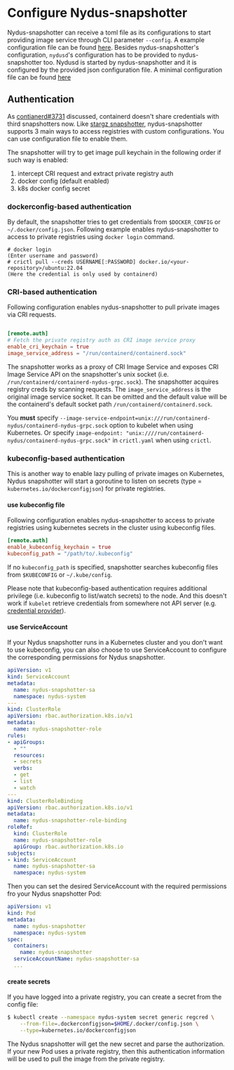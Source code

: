 # Configure Nydus-snapshotter

Nydus-snapshotter can receive a toml file as its configurations to start providing image service through CLI parameter `--config`. A example configuration file can be found [here](./misc/snapshotter/config.toml). Besides nydus-snapshotter's configuration, `nydusd`'s configuration has to be provided to nydus-snapshotter too. Nydusd is started by nydus-snapshotter and it is configured by the provided json configuration file. A minimal configuration file can be found [here](./misc/snapshotter/nydusd-config.fusedev.json)

## Authentication

As [contianerd#3731](https://github.com/containerd/containerd/issues/3731) discussed, containerd doesn't share credentials with third snapshotters now. Like [stargz snapshotter](https://github.com/containerd/stargz-snapshotter/blob/main/docs/overview.md#authentication), nydus-snapshotter supports 3 main ways to access registries with custom configurations. You can use configuration file to enable them.

The snapshotter will try to get image pull keychain in the following order if such way is enabled:

1. intercept CRI request and extract private registry auth
2. docker config (default enabled)
3. k8s docker config secret

### dockerconfig-based authentication

By default, the snapshotter tries to get credentials from `$DOCKER_CONFIG` or `~/.docker/config.json`.
Following example enables nydus-snapshotter to access to private registries using `docker login` command.

```console
# docker login
(Enter username and password)
# crictl pull --creds USERNAME[:PASSWORD] docker.io/<your-repository>/ubuntu:22.04
(Here the credential is only used by containerd)
```

### CRI-based authentication

Following configuration enables nydus-snapshotter to pull private images via CRI requests.

```toml

[remote.auth]
# Fetch the private registry auth as CRI image service proxy
enable_cri_keychain = true
image_service_address = "/run/containerd/containerd.sock"
```

The snapshotter works as a proxy of CRI Image Service and exposes CRI Image Service API on the snapshotter's unix socket (i.e. `/run/containerd/containerd-nydus-grpc.sock`). The snapshotter acquires registry creds by scanning requests.
The `image_service_address` is the original image service socket. It can be omitted and the default value will be the containerd's default socket path `/run/containerd/containerd.sock`.

You **must** specify `--image-service-endpoint=unix:///run/containerd-nydus/containerd-nydus-grpc.sock` option to kubelet when using Kubernetes. Or specify `image-endpoint: "unix:////run/containerd-nydus/containerd-nydus-grpc.sock"` in `crictl.yaml` when using `crictl`.

### kubeconfig-based authentication

This is another way to enable lazy pulling of private images on Kubernetes, Nydus snapshotter will start a goroutine to listen on secrets (type = `kubernetes.io/dockerconfigjson`) for private registries.

#### use kubeconfig file

Following configuration enables nydus-snapshotter to access to private registries using kubernetes secrets in the cluster using kubeconfig files.

```toml
[remote.auth]
enable_kubeconfig_keychain = true
kubeconfig_path = "/path/to/.kubeconfig"
```

If no `kubeconfig_path` is specified, snapshotter searches kubeconfig files from `$KUBECONFIG` or `~/.kube/config`.

Please note that kubeconfig-based authentication requires additional privilege (i.e. kubeconfig to list/watch secrets) to the node.
And this doesn't work if `kubelet` retrieve credentials from somewhere not API server (e.g. [credential provider](https://kubernetes.io/docs/tasks/kubelet-credential-provider/kubelet-credential-provider/)).

#### use ServiceAccount

If your Nydus snapshotter runs in a Kubernetes cluster and you don't want to use kubeconfig, you can also choose to use ServiceAccount to configure the corresponding permissions for Nydus snapshotter.

```yaml
apiVersion: v1
kind: ServiceAccount
metadata:
  name: nydus-snapshotter-sa
  namespace: nydus-system
---
kind: ClusterRole
apiVersion: rbac.authorization.k8s.io/v1
metadata:
  name: nydus-snapshotter-role
rules:
- apiGroups:
  - ""
  resources:
  - secrets
  verbs:
  - get
  - list
  - watch
---
kind: ClusterRoleBinding
apiVersion: rbac.authorization.k8s.io/v1
metadata:
  name: nydus-snapshotter-role-binding
roleRef:
  kind: ClusterRole
  name: nydus-snapshotter-role
  apiGroup: rbac.authorization.k8s.io
subjects:
- kind: ServiceAccount
  name: nydus-snapshotter-sa
  namespace: nydus-system
```

Then you can set the desired ServiceAccount with the required permissions fro your Nydus snapshotter Pod:

```yaml
apiVersion: v1
kind: Pod
metadata:
  name: nydus-snapshotter
  namespace: nydus-system
spec:
  containers:
    name: nydus-snapshotter
  serviceAccountName: nydus-snapshotter-sa
  ...
```

#### create secrets

If you have logged into a private registry, you can create a secret from the config file:

```bash
$ kubectl create --namespace nydus-system secret generic regcred \
    --from-file=.dockerconfigjson=$HOME/.docker/config.json \
    --type=kubernetes.io/dockerconfigjson
```

The Nydus snapshotter will get the new secret and parse the authorization. If your new Pod uses a private registry, then this authentication information will be used to pull the image from the private registry.
